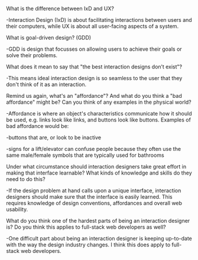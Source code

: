 What is the difference between IxD and UX?

-Interaction Design (IxD) is about facilitating interactions between users and their computers, while UX is about all user-facing aspects of a system.

What is goal-driven design? (GDD)

-GDD is design that focusses on allowing users to achieve their goals or solve their problems.

What does it mean to say that "the best interaction designs don’t exist"?

-This means ideal interaction design is so seamless to the user that they don't think of it as an interaction.

Remind us again, what's an "affordance"? And what do you think a "bad affordance" might be? Can you think of any examples in the physical world?

-Affordance is where an object's characteristics communicate how it should be used, e.g. links look like links, and buttons look like buttons.
Examples of bad affordance would be:

  -buttons that are, or look to be inactive

  -signs for a lift/elevator can confuse people because they often use the same male/female symbols that are typically used for bathrooms

Under what circumstance should interaction designers take great effort in making that interface learnable? What kinds of knowledge and skills do they need to do this?

-If the design problem at hand calls upon a unique interface, interaction designers should make sure that the interface is easily learned. This requires knowledge of design conventions, affordances and overall web usability.

What do you think one of the hardest parts of being an interaction designer is? Do you think this applies to full-stack web developers as well?

-One difficult part about being an interaction designer is keeping up-to-date with the way the design industry changes. I think this does apply to full-stack web developers. 
